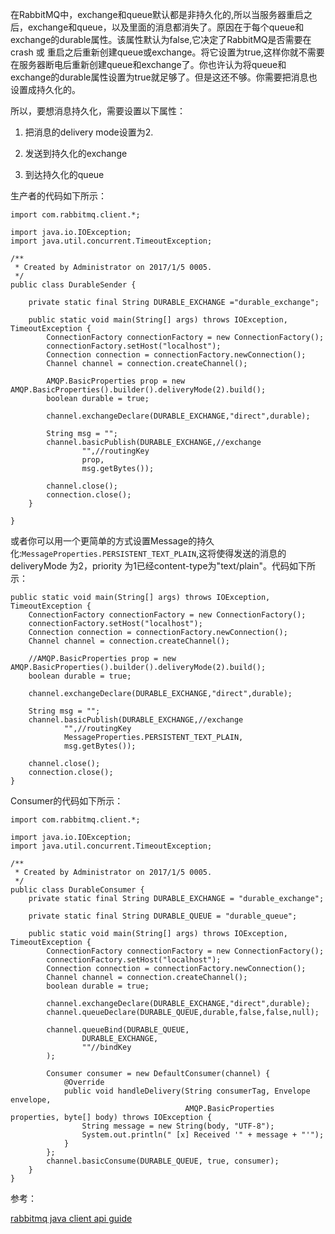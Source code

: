 在RabbitMQ中，exchange和queue默认都是非持久化的,所以当服务器重启之后，exchange和queue，以及里面的消息都消失了。原因在于每个queue和exchange的durable属性。该属性默认为false,它决定了RabbitMQ是否需要在crash 或 重启之后重新创建queue或exchange。将它设置为true,这样你就不需要在服务器断电后重新创建queue和exchange了。你也许认为将queue和exchange的durable属性设置为true就足够了。但是这还不够。你需要把消息也设置成持久化的。

所以，要想消息持久化，需要设置以下属性：

1. 把消息的delivery mode设置为2.

2. 发送到持久化的exchange

3. 到达持久化的queue

生产者的代码如下所示：

````
import com.rabbitmq.client.*;

import java.io.IOException;
import java.util.concurrent.TimeoutException;

/**
 * Created by Administrator on 2017/1/5 0005.
 */
public class DurableSender {

    private static final String DURABLE_EXCHANGE ="durable_exchange";

    public static void main(String[] args) throws IOException, TimeoutException {
        ConnectionFactory connectionFactory = new ConnectionFactory();
        connectionFactory.setHost("localhost");
        Connection connection = connectionFactory.newConnection();
        Channel channel = connection.createChannel();

        AMQP.BasicProperties prop = new AMQP.BasicProperties().builder().deliveryMode(2).build();
        boolean durable = true;

        channel.exchangeDeclare(DURABLE_EXCHANGE,"direct",durable);

        String msg = "";
        channel.basicPublish(DURABLE_EXCHANGE,//exchange
                "",//routingKey
                prop,
                msg.getBytes());

        channel.close();
        connection.close();
    }

}
````

或者你可以用一个更简单的方式设置Message的持久化:`MessageProperties.PERSISTENT_TEXT_PLAIN`,这将使得发送的消息的deliveryMode 为2，priority 为1已经content-type为"text/plain"。代码如下所示：

````
public static void main(String[] args) throws IOException, TimeoutException {
    ConnectionFactory connectionFactory = new ConnectionFactory();
    connectionFactory.setHost("localhost");
    Connection connection = connectionFactory.newConnection();
    Channel channel = connection.createChannel();

    //AMQP.BasicProperties prop = new AMQP.BasicProperties().builder().deliveryMode(2).build();
    boolean durable = true;

    channel.exchangeDeclare(DURABLE_EXCHANGE,"direct",durable);

    String msg = "";
    channel.basicPublish(DURABLE_EXCHANGE,//exchange
            "",//routingKey
            MessageProperties.PERSISTENT_TEXT_PLAIN,
            msg.getBytes());

    channel.close();
    connection.close();
}
````

Consumer的代码如下所示：

````
import com.rabbitmq.client.*;

import java.io.IOException;
import java.util.concurrent.TimeoutException;

/**
 * Created by Administrator on 2017/1/5 0005.
 */
public class DurableConsumer {
    private static final String DURABLE_EXCHANGE = "durable_exchange";

    private static final String DURABLE_QUEUE = "durable_queue";

    public static void main(String[] args) throws IOException, TimeoutException {
        ConnectionFactory connectionFactory = new ConnectionFactory();
        connectionFactory.setHost("localhost");
        Connection connection = connectionFactory.newConnection();
        Channel channel = connection.createChannel();
        boolean durable = true;

        channel.exchangeDeclare(DURABLE_EXCHANGE,"direct",durable);
        channel.queueDeclare(DURABLE_QUEUE,durable,false,false,null);

        channel.queueBind(DURABLE_QUEUE,
                DURABLE_EXCHANGE,
                ""//bindKey
        );

        Consumer consumer = new DefaultConsumer(channel) {
            @Override
            public void handleDelivery(String consumerTag, Envelope envelope,
                                       AMQP.BasicProperties properties, byte[] body) throws IOException {
                String message = new String(body, "UTF-8");
                System.out.println(" [x] Received '" + message + "'");
            }
        };
        channel.basicConsume(DURABLE_QUEUE, true, consumer);
    }
}
````

参考：

[rabbitmq java  client api guide](http://www.rabbitmq.com/api-guide.html)
